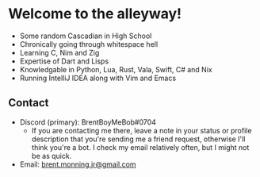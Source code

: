 # Welcome to the alleyway!
- Some random Cascadian in High School
- Chronically going through whitespace hell
- Learning C, Nim and Zig
- Expertise of Dart and Lisps
- Knowledgable in Python, Lua, Rust, Vala, Swift, C# and Nix
- Running IntelliJ IDEA along with Vim and Emacs

## Contact
- Discord (primary): BrentBoyMeBob#0704
  - If you are contacting me there, leave a note in your status or profile description that you're sending me a friend request, otherwise I'll think you're a bot. I check my email relatively often, but I might not be as quick. 
- Email: brent.monning.jr@gmail.com

